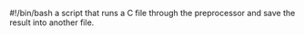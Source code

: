 #!/bin/bash
 a script that runs a C file through the preprocessor and save the result into another file.
